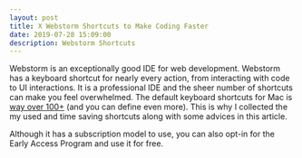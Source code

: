```yaml
---
layout: post
title: X Webstorm Shortcuts to Make Coding Faster
date: 2019-07-28 15:09:00
description: Webstorm Shortcuts
---
```

Webstorm is an exceptionally good IDE for web development.
Webstorm has a keyboard shortcut for nearly every action, from interacting with code to UI interactions.
It is a professional IDE and the sheer number of shortcuts can make you feel overwhelmed.
The default keyboard shortcuts for Mac is [way over 100+](https://resources.jetbrains.com/storage/products/webstorm/docs/WebStorm_ReferenceCard_macOS.pdf) (and you can define even more).
This is why I collected the my used and time saving shortcuts along with some advices in this article. 

Although it has a subscription model to use, you can also opt-in for the Early Access Program and use it for free.
